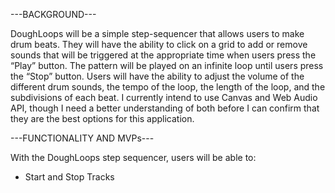 ---BACKGROUND---

DoughLoops will be a simple step-sequencer that allows users to make drum beats. They will have the ability to click on a grid to add or remove sounds that will be triggered at the appropriate time when users press the “Play” button. The pattern will be played on an infinite loop until users press the “Stop” button. Users will have the ability to adjust the volume of the different drum sounds, the tempo of the loop, the length of the loop, and the subdivisions of each beat. I currently intend to use Canvas and Web Audio API, though I need a better understanding of both before I can confirm that they are the best options for this application. 

---FUNCTIONALITY AND MVPs---

With the DoughLoops step sequencer, users will be able to:

 - Start and Stop Tracks